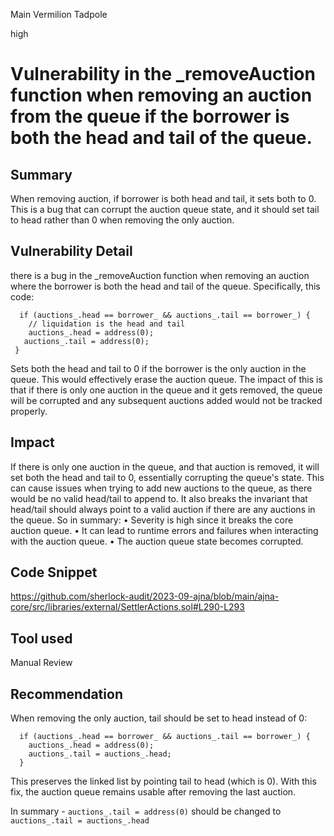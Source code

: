 Main Vermilion Tadpole

high

# Vulnerability in the _removeAuction function when removing an auction from the queue if the borrower is both the head and tail of the queue.
## Summary
When removing auction, if borrower is both head and tail, it sets both to 0.  This is a bug that can corrupt the auction queue state, and it should set tail to head rather than 0 when removing the only auction.
## Vulnerability Detail
there is a bug in the _removeAuction function when removing an auction where the borrower is both the head and tail of the queue. Specifically, this code:

      if (auctions_.head == borrower_ && auctions_.tail == borrower_) {
        // liquidation is the head and tail
        auctions_.head = address(0);
       auctions_.tail = address(0); 
     }

Sets both the head and tail to 0 if the borrower is the only auction in the queue. This would effectively erase the auction queue.
The impact of this is that if there is only one auction in the queue and it gets removed, the queue will be corrupted and any subsequent auctions added would not be tracked properly.


## Impact
If there is only one auction in the queue, and that auction is removed, it will set both the head and tail to 0, essentially corrupting the queue's state.
This can cause issues when trying to add new auctions to the queue, as there would be no valid head/tail to append to. It also breaks the invariant that head/tail should always point to a valid auction if there are any auctions in the queue.
So in summary:
• Severity is high since it breaks the core auction queue.
• It can lead to runtime errors and failures when interacting with the auction queue.
• The auction queue state becomes corrupted.
## Code Snippet
https://github.com/sherlock-audit/2023-09-ajna/blob/main/ajna-core/src/libraries/external/SettlerActions.sol#L290-L293
## Tool used

Manual Review

## Recommendation
When removing the only auction, tail should be set to head instead of 0:

      if (auctions_.head == borrower_ && auctions_.tail == borrower_) {
        auctions_.head = address(0);  
        auctions_.tail = auctions_.head; 
      }

This preserves the linked list by pointing tail to head (which is 0). With this fix, the auction queue remains usable after removing the last auction. 

In summary -  `auctions_.tail = address(0)` should be changed to `auctions_.tail = auctions_.head`